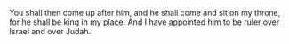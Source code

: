 You shall then come up after him, and he shall come and sit on my throne, for he shall be king in my place. And I have appointed him to be ruler over Israel and over Judah.
